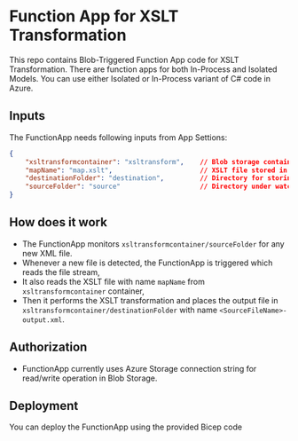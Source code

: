 # Function App for XSLT Transformation

This repo contains Blob-Triggered Function App code for XSLT Transformation.
There are function apps for both In-Process and Isolated Models.
You can use either Isolated or In-Process variant of C# code in Azure.

## Inputs
The FunctionApp needs following inputs from App Settions:
```json
{
    "xsltransformcontainer": "xsltransform",    // Blob storage container used for all operations
    "mapName": "map.xslt",                      // XSLT file stored in container root folder
    "destinationFolder": "destination",         // Directory for storing XSLT output
    "sourceFolder": "source"                    // Directory under watch for new input files 
}
```

## How does it work
- The FunctionApp monitors `xsltransformcontainer/sourceFolder` for any new XML file.
- Whenever a new file is detected, the FunctionApp is triggered which reads the file stream,
- It also reads the XSLT file with name `mapName` from `xsltransformcontainer` container,
- Then it performs the XSLT transformation and places the output file in `xsltransformcontainer/destinationFolder` with name `<SourceFileName>-output.xml`.

## Authorization
- FunctionApp currently uses Azure Storage connection string for read/write operation in Blob Storage. 

## Deployment
You can deploy the FunctionApp using the provided Bicep code